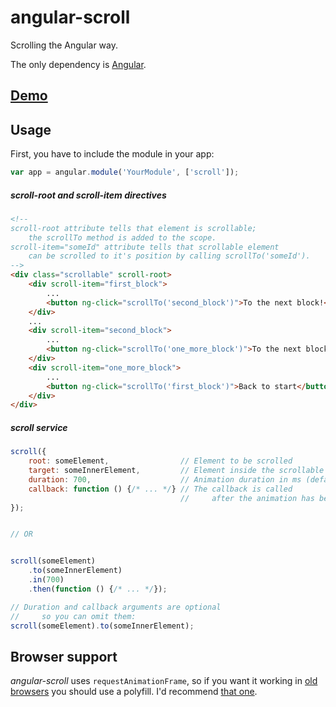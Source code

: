 # angular-scroll
Scrolling the Angular way.

The only dependency is [Angular](https://github.com/angular/angular.js).

## [Demo](https://gavr-pavel.github.io/angular-scroll/demo.html)

## Usage

First, you have to include the module in your app:
```javascript
var app = angular.module('YourModule', ['scroll']);
```

##### scroll-root and scroll-item directives
```html
<!--
scroll-root attribute tells that element is scrollable;
    the scrollTo method is added to the scope.
scroll-item="someId" attribute tells that scrollable element
    can be scrolled to it's position by calling scrollTo('someId').
-->
<div class="scrollable" scroll-root>
    <div scroll-item="first_block">
        ...
        <button ng-click="scrollTo('second_block')">To the next block!</button>
    </div>
    ...
    <div scroll-item="second_block">
        ...
        <button ng-click="scrollTo('one_more_block')">To the next block!</button>
    </div>
    <div scroll-item="one_more_block">
        ...
        <button ng-click="scrollTo('first_block')">Back to start</button>
    </div>
</div>
```


##### scroll service
```javascript
scroll({
    root: someElement,                // Element to be scrolled
    target: someInnerElement,         // Element inside the scrollable element
    duration: 700,                    // Animation duration in ms (default is 600)
    callback: function () {/* ... */} // The callback is called
                                      //     after the animation has been ended
});


// OR


scroll(someElement)
    .to(someInnerElement)
    .in(700)
    .then(function () {/* ... */});

// Duration and callback arguments are optional
//     so you can omit them:
scroll(someElement).to(someInnerElement);
```

## Browser support
*angular-scroll* uses `requestAnimationFrame`, so if you want it working in [old browsers](http://caniuse.com/#feat=requestanimationframe) you should use a polyfill. I'd recommend [that one](https://gist.github.com/paulirish/1579671).
